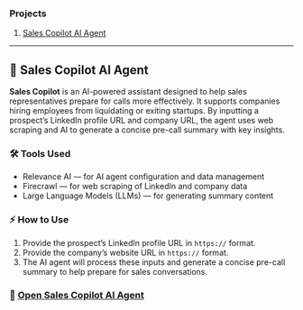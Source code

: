 ### Projects

1. [Sales Copilot AI Agent](#sales-copilot-ai-agent)

---

## 🚀 Sales Copilot AI Agent

**Sales Copilot** is an AI-powered assistant designed to help sales representatives prepare for calls more effectively. It supports companies hiring employees from liquidating or exiting startups. By inputting a prospect’s LinkedIn profile URL and company URL, the agent uses web scraping and AI to generate a concise pre-call summary with key insights.

### 🛠 Tools Used
- Relevance AI — for AI agent configuration and data management  
- Firecrawl — for web scraping of LinkedIn and company data  
- Large Language Models (LLMs) — for generating summary content  

### ⚡ How to Use
1. Provide the prospect’s LinkedIn profile URL in `https://` format.  
2. Provide the company’s website URL in `https://` format.  
3. The AI agent will process these inputs and generate a concise pre-call summary to help prepare for sales conversations.

### 🔗 [Open Sales Copilot AI Agent](https://app.relevanceai.com/agents/d7b62b/bf55a823b9e0-41fc-a88e-c5f855e66db5/95ea29ac-cb19-4425-8147-d2291e5a2015/embed-chat?hide_tool_steps=false&hide_file_uploads=false&hide_conversation_list=false&bubble_style=agent&primary_color=%23685FFF&bubble_icon=pd%2Fchat&input_placeholder_text=Type+your+message...&hide_logo=false&hide_description=false)
